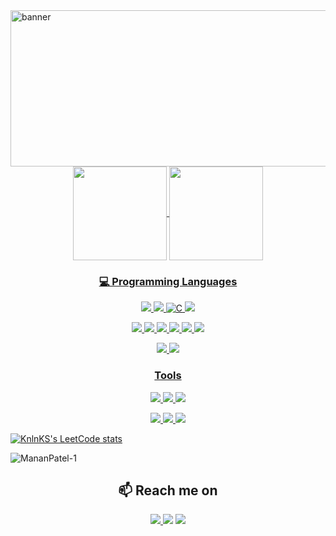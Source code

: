 
<div style="max-width: 100%;margin-bottom: 20px;"><img align="left" width = "1000em" height="250em" src='https://user-images.githubusercontent.com/74301587/147512539-ec0b2cac-fbf1-49ac-a61f-702a43c1688a.gif' alt="banner" ></img></div>

<div align="center" >
<a href="https://github.com/MananPatel-1">
  <img align="center" height="150em" src="https://github-readme-stats.vercel.app/api?username=MananPatel-1&show_icons=true&theme=radical&include_all_commits=true&count_private=true"/>
  <img align="center" height="150em" src="https://github-readme-stats.vercel.app/api/top-langs/?username=MananPatel-1&layout=compact&langs_count=7&theme=radical"/>
</div>


<h3 align="center"> 💻 Programming Languages </h3>
<p align="center">  
    <img src="https://img.shields.io/badge/Java-ED8B00?style=for-the-badge&logo=java&logoColor=white">  
    <img src="https://img.shields.io/badge/C++-239120?style=for-the-badge&logo=c%2B%2B&logoColor=white">
    <img alt="C" src="https://img.shields.io/badge/c%20-%2300599C.svg?&style=for-the-badge&logo=c&logoColor=white"/>
    <img src="https://img.shields.io/badge/Python-3776AB?style=for-the-badge&logo=Python&logoColor=white">  
</p>

<p align="center">
    <img src="https://img.shields.io/badge/JavaScript-F7DF1E?style=for-the-badge&logo=javascript&logoColor=black"> 
    <img src="https://img.shields.io/badge/HTML5-E34F26?style=for-the-badge&logo=html5&logoColor=white">  
    <img src="https://img.shields.io/badge/CSS3-1572B6?style=for-the-badge&logo=css3&logoColor=white"> 
    <img src="https://img.shields.io/badge/Bootstrap-563D7C?style=for-the-badge&logo=bootstrap&logoColor=white">
    <img src="https://img.shields.io/badge/React-20232A?style=for-the-badge&logo=react&logoColor=61DAFB"> 
    <img src="https://img.shields.io/badge/PHP-777BB4?style=for-the-badge&logo=php&logoColor=white">  
</p>

<p align="center">
    <img src="https://img.shields.io/badge/MySQL-00000F?style=for-the-badge&logo=mysql&logoColor=white">
    <img src="https://img.shields.io/badge/Redis-DC382D?style=for-the-badge&logo=Redis&logoColor=white">
</p>

<h3 align="center"> Tools </h3>
<p align="center">
    <img src="https://img.shields.io/badge/Git-F05032?style=for-the-badge&logo=git&logoColor=white">
    <img src="https://img.shields.io/badge/-Linux-000000?logo=linux&style=for-the-badge&logoColor=white">   
    <img src="https://img.shields.io/badge/Amazon_AWS-232F3E?style=for-the-badge&logo=amazon-aws&logoColor=white"> 
</p>

<p align="center">
    <img src="https://img.shields.io/badge/vscode-007ACC?style=for-the-badge&logo=Visual%20Studio%20Code&logoColor=white">   
     <img src="https://img.shields.io/badge/IntelliJIDEA-000000.svg?style=for-the-badge&logo=intellij-idea&logoColor=white">
    <img src="https://img.shields.io/badge/Eclipse-2C2255?style=for-the-badge&logo=eclipse&logoColor=white"> 
</p>
  
  [![KnlnKS's LeetCode stats](https://leetcode-stats-six.vercel.app/api?username=Get_Racced&theme=dark)](https://github.com/KnlnKS/leetcode-stats)
  <p align="left"> <img src="https://komarev.com/ghpvc/?username=MananPatel-1&label=Profile%20views&color=0e75b6&style=flat" alt="MananPatel-1" /> </p>

 
  
  <h2 align="center"> 📫 Reach me on</h2>
<p align="center">
    <a href="https://www.linkedin.com/in/manan-patel-492295229/"><img src="https://img.shields.io/badge/LinkedIn-0077B5?style=for-the-badge&logo=linkedin&logoColor=whitee"</a> 
    <a href="mailto:mananpatel1914@gmail.com"><img src="https://img.shields.io/badge/Gmail-D14836?style=for-the-badge&logo=gmail&logoColor=white"></a>
    <a href="https://discordapp.com/users/482970753281687552/"><img src="https://img.shields.io/badge/Discord-%237289DA.svg?style=for-the-badge&logo=discord&logoColor=white"></a>
   
</p>
</div>
